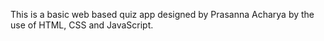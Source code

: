 This is a basic web based quiz app designed by Prasanna Acharya by the use of HTML, CSS and JavaScript.
